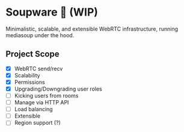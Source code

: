 # Soupware 🍲 (WIP)

Minimalistic, scalable, and extensible WebRTC infrastructure, running mediasoup under the hood.

## Project Scope

- [x]  WebRTC send/recv
- [x]  Scalability
- [x]  Permissions
- [x]  Upgrading/Downgrading user roles
- [ ]  Kicking users from rooms
- [ ]  Manage via HTTP API
- [ ]  Load balancing
- [ ]  Extensible
- [ ]  Region support (?)
